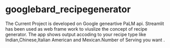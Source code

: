 # googlebard_recipegenerator
The Current Project is developed on Google geneartive PaLM api.
Streamlit has been used as web frame work to viuslize the concept of recipe generator.
The app shows output accoding to your recipe type like Indian,Chinese,Italian American and Mexican.Number of Serving you want .
